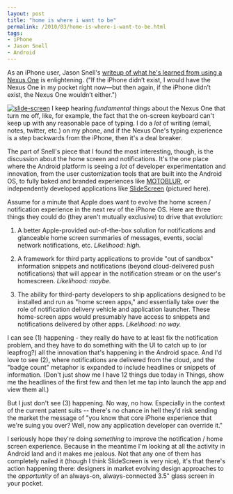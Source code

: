 ```yaml
---
layout: post
title: "home is where i want to be"
permalink: /2010/03/home-is-where-i-want-to-be.html
tags:
- iPhone
- Jason Snell
- Android
---
```


As an iPhone user, Jason Snell's [writeup of what he's learned from using a Nexus One](http://www.macworld.com/article/146788/2010/03/nexus_one_iphone.html) is enlightening. ("If the iPhone didn’t exist, I would have the Nexus One in my pocket right now—but then again, if the iPhone didn’t exist, the Nexus One wouldn’t either.")

[![slide-screen](https://stuff.sippey.com/snaps/2010/03/slide-screen-20100305-101118.jpg)](http://slidescreenhome.com/) I keep hearing _fundamental_ things about the Nexus One that turn me off, like, for example, the fact that the on-screen keyboard can't keep up with any reasonable pace of typing. I do a _lot_ of writing (email, notes, twitter, etc.) on my phone, and if the Nexus One's typing experience is a step backwards from the iPhone, then it's a deal breaker.

The part of Snell's piece that I found the most interesting, though, is the discussion about the home screen and notifications. It's the one place where the Android platform is seeing a _lot_ of developer experimentation and innovation, from the user customization tools that are built into the Android OS, to fully baked and branded experiences like [MOTOBLUR](http://www.motorola.com/Consumers/US-EN/Consumer-Product-and-Services/MOTOBLUR/Meet-MOTOBLUR), or independently developed applications like [SlideScreen](http://slidescreenhome.com/) (pictured here).

Assume for a minute that Apple does want to evolve the home screen / notification experience in the next rev of the iPhone OS. Here are three things they could do (they aren't mutually exclusive) to drive that evolution:

1.  A better Apple-provided out-of-the-box solution for notifications and glanceable home screen summaries of messages, events, social network notifications, etc. _Likelihood: high._
    
2.  A framework for third party applications to provide "out of sandbox" information snippets and notifications (beyond cloud-delivered push notifications) that will appear in the notification stream or on the user's homescreen. _Likelihood: maybe._
    
3.  The ability for third-party developers to ship applications designed to be installed and run as "home screen apps," and essentially take over the role of notification delivery vehicle and application launcher. These home-screen apps would presumably have access to snippets and notifications delivered by other apps. _Likelihood: no way._
    

I can see (1) happening - they really do have to at least fix the notification problem, and they have to do something with the UI to catch up to (or leapfrog?) all the innovation that's happening in the Android space. And I'd love to see (2), where notifications are delivered from the cloud, and the "badge count" metaphor is expanded to include headlines or snippets of information. (Don't just show me I have 12 things due today in Things, show me the headlines of the first few and then let me tap into launch the app and view them all.)

But I just don't see (3) happening. No way, no how. Especially in the context of the current patent suits -- there's no chance in hell they'd risk sending the market the message of "you know that core iPhone experience that we're suing you over? Well, now any application developer can override it."

I seriously hope they're doing _something_ to improve the notification / home screen experience. Because in the meantime I'm looking at all the activity in Android land and it makes me jealous. Not that any one of them has completely nailed it (though I think SlideScreen is very nice), it's that there's action happening there: designers in market evolving design approaches to the _opportunity_ of an always-on, always-connected 3.5" glass screen in your pocket.